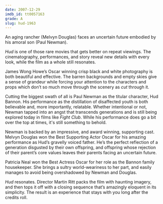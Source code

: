 ```yaml
---
date: 2007-12-29
imdb_id: tt0057163
grade: A
slug: hud-1963
---
```


An aging rancher (Melvyn Douglas) faces an uncertain future embodied by his amoral son (Paul Newman).

_Hud_ is one of those rare movies that gets better on repeat viewings. The cinematography, performances, and story reveal new details with every look, while the film as a whole still resonates.

James Wong Howe’s Oscar winning crisp black and white photography is both beautiful and effective. The barren backgrounds and empty skies give a sense of grandeur while forcing your attention to the characters and props which don’t so much move through the scenery as _cut_ through it.

Cutting the biggest swath of all is Paul Newman as the titular character, Hud Bannon. His performance as the distillation of disaffected youth is both believable and, more importantly, relatable. Whether intentional or not, Newman tapped into an angst that transcends generations and is still being explored today in films like <span data-imdb-id="tt0137523">_Fight Club_</span>. While his performance does go a bit over the top at times, it's still something to behold.

Newman is backed by an impressive, and award winning, supporting cast. Melvyn Douglas won the Best Supporting Actor Oscar for his amazing performance as Hud’s gravelly voiced father. He’s the perfect reflection of a generation disgusted by their own offspring, and offspring whose rejection of their parent’s core values leaves their parents facing an uncertain future.

Patricia Neal won the Best Actress Oscar for her role as the Bannon family housekeeper. She brings a sultry world-weariness to her part, and easily manages to avoid being overshadowed by Newman and Douglas.

_Hud_ resonates. Director Martin Ritt packs the film with haunting imagery, and then tops it off with a closing sequence that’s amazingly eloquent in its simplicity. The result is an experience that stays with you long after the credits roll.
